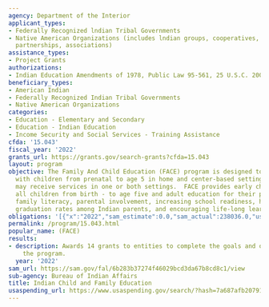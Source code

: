 ```yaml
---
agency: Department of the Interior
applicant_types:
- Federally Recognized lndian Tribal Governments
- Native American Organizations (includes lndian groups, cooperatives, corporations,
  partnerships, associations)
assistance_types:
- Project Grants
authorizations:
- Indian Education Amendments of 1978, Public Law 95-561, 25 U.S.C. 2001 et seq.
beneficiary_types:
- American Indian
- Federally Recognized Indian Tribal Governments
- Native American Organizations
categories:
- Education - Elementary and Secondary
- Education - Indian Education
- Income Security and Social Services - Training Assistance
cfda: '15.043'
fiscal_year: '2022'
grants_url: https://grants.gov/search-grants?cfda=15.043
layout: program
objective: The Family And Child Education (FACE) program is designed to serve families
  with children from prenatal to age 5 in home and center-based settings.  Families
  may receive services in one or both settings.  FACE provides early childhood for
  all children from birth - to age five and adult education for their parents through
  family literacy, parental involvement, increasing school readiness, high school
  graduation rates among Indian parents, and encouraging life-long learning.
obligations: '[{"x":"2022","sam_estimate":0.0,"sam_actual":238036.0,"usa_spending_actual":4680109.0},{"x":"2023","sam_estimate":236043.0,"sam_actual":0.0,"usa_spending_actual":11647675.0},{"x":"2024","sam_estimate":250000.0,"sam_actual":0.0,"usa_spending_actual":692153.0}]'
permalink: /program/15.043.html
popular_name: (FACE)
results:
- description: Awards 14 grants to entities to complete the goals and objectives of
    the program.
  year: '2022'
sam_url: https://sam.gov/fal/6b283b37274f46029bcd3da67b8cd8c1/view
sub-agency: Bureau of Indian Affairs
title: Indian Child and Family Education
usaspending_url: https://www.usaspending.gov/search/?hash=7a687afb20791236de98b4213558f021
---
```


